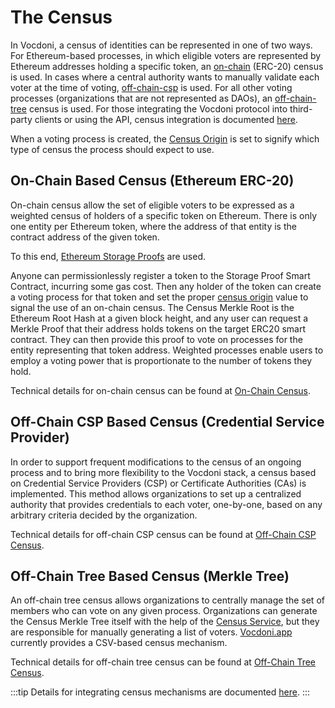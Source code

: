 # The Census

In Vocdoni, a census of identities can be represented in one of two ways. For Ethereum-based processes, in which eligible voters are represented by Ethereum addresses holding a specific token, an [on-chain](on-chain.md) (ERC-20) census is used. In cases where a central authority wants to manually validate each voter at the time of voting, [off-chain-csp](off-chain-csp.md) is used. For all other voting processes (organizations that are not represented as DAOs), an [off-chain-tree](off-chain.md) census is used. For those integrating the Vocdoni protocol into third-party clients or using the API, census integration is documented [here](../../integration/census/general.md). 

When a voting process is created, the [Census Origin](/architecture/smart-contracts/process.html#census-origin) is set to signify which type of census the process should expect to use. 

## On-Chain Based Census (Ethereum ERC-20)

On-chain census allow the set of eligible voters to be expressed as a weighted census of holders of a specific token on Ethereum. There is only one entity per Ethereum token, where the address of that entity is the contract address of the given token. 

To this end, [Ethereum Storage Proofs](../smart-contracts/storage-proofs.md) are used. 

Anyone can permissionlessly register a token to the Storage Proof Smart Contract, incurring some gas cost. Then any holder of the token can create a voting process for that token and set the proper [census origin](/architecture/smart-contracts/process.html) value to signal the use of an on-chain census. The Census Merkle Root is the Ethereum Root Hash at a given block height, and any user can request a Merkle Proof that their address holds tokens on the target ERC20 smart contract. They can then provide this proof to vote on processes for the entity representing that token address. Weighted processes enable users to employ a voting power that is proportionate to the number of tokens they hold.

Technical details for on-chain census can be found at [On-Chain Census](on-chain.md).

## Off-Chain CSP Based Census (Credential Service Provider)

In order to support frequent modifications to the census of an ongoing process and to bring more flexibility to the Vocdoni stack, a census based on Credential Service Providers (CSP) or Certificate Authorities (CAs) is implemented. This method allows organizations to set up a centralized authority that provides credentials to each voter, one-by-one, based on any arbitrary criteria decided by the organization. 

Technical details for off-chain CSP census can be found at [Off-Chain CSP Census](off-chain-csp.md).

## Off-Chain Tree Based Census (Merkle Tree)

An off-chain tree census allows organizations to centrally manage the set of members who can vote on any given process. Organizations can generate the Census Merkle Tree itself with the help of the [Census Service](../services/census-service.md), but they are responsible for manually generating a list of voters. [Vocdoni.app](https://vocdoni.app) currently provides a CSV-based census mechanism.

Technical details for off-chain tree census can be found at [Off-Chain Tree Census](off-chain-tree.md).

:::tip
Details for integrating census mechanisms are documented [here](../../integration/census/general.md).
:::